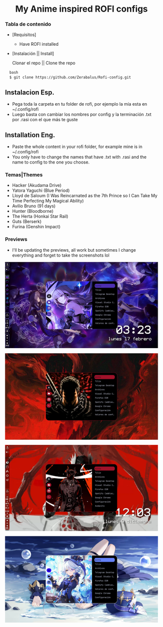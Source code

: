 <h1 align="center">My Anime inspired ROFI configs</h1>

### Tabla de contenido

- [Requisitos]
  - Have ROFI installed

- [Instalación || Install]

  Clonar el repo || Clone the repo
```
  bash 
  $ git clone https://github.com/Zerabalus/Rofi-config.git
```

## Instalacion Esp.
- Pega toda la carpeta en tu folder de rofi, por ejemplo la mía esta en ~/.config/rofi
- Luego basta con cambiar los nombres por config y la terminación .txt por .rasi con el que más te guste

## Installation Eng.
- Paste the whole content in your rofi folder, for example mine is in ~/.config/rofi
- You only have to change the names that have .txt with .rasi and the name to config to the one you choose.


### Temas|Themes
- Hacker (Akudama Drive)
- Yatora Yaguchi (Blue Period)
- Lloyd de Saloum (I Was Reincarnated as the 7th Prince so I Can Take My Time Perfecting My Magical Ability)
- Avilio Bruno (91 days)
- Hunter (Bloodborne)
- The Herta (Honkai Star Rail)
- Guts (Berserk)
- Furina (Genshin Impact)

### Previews 

- I'll be updating the previews, all work but sometimes I change everything and forget to take the screenshots lol

![The Herta- Honkai Star Rail](previews/the-herta.png)

![Guts - Berserk](previews/guts.png)

![Hunter - Bloodborne](previews/hunter.jpg)

![Furina - Genshin Impact](previews/furina.png)


  
